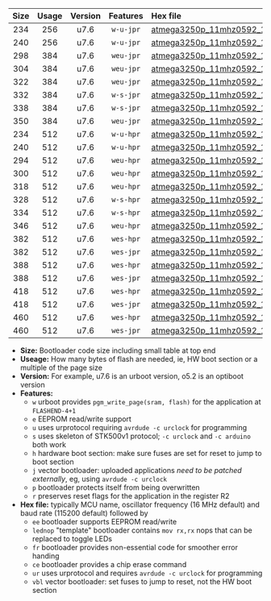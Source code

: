 |Size|Usage|Version|Features|Hex file|
|:-:|:-:|:-:|:-:|:--|
|234|256|u7.6|`w-u-jpr`|[atmega3250p_11mhz0592_19200bps_ur_vbl.hex](https://raw.githubusercontent.com/stefanrueger/urboot/main//atmega3250p_11mhz0592_19200bps_ur_vbl.hex)|
|240|256|u7.6|`w-u-jpr`|[atmega3250p_11mhz0592_19200bps_lednop_ur_vbl.hex](https://raw.githubusercontent.com/stefanrueger/urboot/main//atmega3250p_11mhz0592_19200bps_lednop_ur_vbl.hex)|
|298|384|u7.6|`weu-jpr`|[atmega3250p_11mhz0592_19200bps_ee_ur_vbl.hex](https://raw.githubusercontent.com/stefanrueger/urboot/main//atmega3250p_11mhz0592_19200bps_ee_ur_vbl.hex)|
|304|384|u7.6|`weu-jpr`|[atmega3250p_11mhz0592_19200bps_ee_lednop_ur_vbl.hex](https://raw.githubusercontent.com/stefanrueger/urboot/main//atmega3250p_11mhz0592_19200bps_ee_lednop_ur_vbl.hex)|
|322|384|u7.6|`weu-jpr`|[atmega3250p_11mhz0592_19200bps_ee_lednop_fr_ur_vbl.hex](https://raw.githubusercontent.com/stefanrueger/urboot/main//atmega3250p_11mhz0592_19200bps_ee_lednop_fr_ur_vbl.hex)|
|332|384|u7.6|`w-s-jpr`|[atmega3250p_11mhz0592_19200bps_vbl.hex](https://raw.githubusercontent.com/stefanrueger/urboot/main//atmega3250p_11mhz0592_19200bps_vbl.hex)|
|338|384|u7.6|`w-s-jpr`|[atmega3250p_11mhz0592_19200bps_lednop_vbl.hex](https://raw.githubusercontent.com/stefanrueger/urboot/main//atmega3250p_11mhz0592_19200bps_lednop_vbl.hex)|
|350|384|u7.6|`weu-jpr`|[atmega3250p_11mhz0592_19200bps_ee_lednop_fr_ce_ur_vbl.hex](https://raw.githubusercontent.com/stefanrueger/urboot/main//atmega3250p_11mhz0592_19200bps_ee_lednop_fr_ce_ur_vbl.hex)|
|234|512|u7.6|`w-u-hpr`|[atmega3250p_11mhz0592_19200bps_ur.hex](https://raw.githubusercontent.com/stefanrueger/urboot/main//atmega3250p_11mhz0592_19200bps_ur.hex)|
|240|512|u7.6|`w-u-hpr`|[atmega3250p_11mhz0592_19200bps_lednop_ur.hex](https://raw.githubusercontent.com/stefanrueger/urboot/main//atmega3250p_11mhz0592_19200bps_lednop_ur.hex)|
|294|512|u7.6|`weu-hpr`|[atmega3250p_11mhz0592_19200bps_ee_ur.hex](https://raw.githubusercontent.com/stefanrueger/urboot/main//atmega3250p_11mhz0592_19200bps_ee_ur.hex)|
|300|512|u7.6|`weu-hpr`|[atmega3250p_11mhz0592_19200bps_ee_lednop_ur.hex](https://raw.githubusercontent.com/stefanrueger/urboot/main//atmega3250p_11mhz0592_19200bps_ee_lednop_ur.hex)|
|318|512|u7.6|`weu-hpr`|[atmega3250p_11mhz0592_19200bps_ee_lednop_fr_ur.hex](https://raw.githubusercontent.com/stefanrueger/urboot/main//atmega3250p_11mhz0592_19200bps_ee_lednop_fr_ur.hex)|
|328|512|u7.6|`w-s-hpr`|[atmega3250p_11mhz0592_19200bps.hex](https://raw.githubusercontent.com/stefanrueger/urboot/main//atmega3250p_11mhz0592_19200bps.hex)|
|334|512|u7.6|`w-s-hpr`|[atmega3250p_11mhz0592_19200bps_lednop.hex](https://raw.githubusercontent.com/stefanrueger/urboot/main//atmega3250p_11mhz0592_19200bps_lednop.hex)|
|346|512|u7.6|`weu-hpr`|[atmega3250p_11mhz0592_19200bps_ee_lednop_fr_ce_ur.hex](https://raw.githubusercontent.com/stefanrueger/urboot/main//atmega3250p_11mhz0592_19200bps_ee_lednop_fr_ce_ur.hex)|
|382|512|u7.6|`wes-hpr`|[atmega3250p_11mhz0592_19200bps_ee.hex](https://raw.githubusercontent.com/stefanrueger/urboot/main//atmega3250p_11mhz0592_19200bps_ee.hex)|
|382|512|u7.6|`wes-jpr`|[atmega3250p_11mhz0592_19200bps_ee_vbl.hex](https://raw.githubusercontent.com/stefanrueger/urboot/main//atmega3250p_11mhz0592_19200bps_ee_vbl.hex)|
|388|512|u7.6|`wes-hpr`|[atmega3250p_11mhz0592_19200bps_ee_lednop.hex](https://raw.githubusercontent.com/stefanrueger/urboot/main//atmega3250p_11mhz0592_19200bps_ee_lednop.hex)|
|388|512|u7.6|`wes-jpr`|[atmega3250p_11mhz0592_19200bps_ee_lednop_vbl.hex](https://raw.githubusercontent.com/stefanrueger/urboot/main//atmega3250p_11mhz0592_19200bps_ee_lednop_vbl.hex)|
|418|512|u7.6|`wes-hpr`|[atmega3250p_11mhz0592_19200bps_ee_lednop_fr.hex](https://raw.githubusercontent.com/stefanrueger/urboot/main//atmega3250p_11mhz0592_19200bps_ee_lednop_fr.hex)|
|418|512|u7.6|`wes-jpr`|[atmega3250p_11mhz0592_19200bps_ee_lednop_fr_vbl.hex](https://raw.githubusercontent.com/stefanrueger/urboot/main//atmega3250p_11mhz0592_19200bps_ee_lednop_fr_vbl.hex)|
|460|512|u7.6|`wes-hpr`|[atmega3250p_11mhz0592_19200bps_ee_lednop_fr_ce.hex](https://raw.githubusercontent.com/stefanrueger/urboot/main//atmega3250p_11mhz0592_19200bps_ee_lednop_fr_ce.hex)|
|460|512|u7.6|`wes-jpr`|[atmega3250p_11mhz0592_19200bps_ee_lednop_fr_ce_vbl.hex](https://raw.githubusercontent.com/stefanrueger/urboot/main//atmega3250p_11mhz0592_19200bps_ee_lednop_fr_ce_vbl.hex)|

- **Size:** Bootloader code size including small table at top end
- **Useage:** How many bytes of flash are needed, ie, HW boot section or a multiple of the page size
- **Version:** For example, u7.6 is an urboot version, o5.2 is an optiboot version
- **Features:**
  + `w` urboot provides `pgm_write_page(sram, flash)` for the application at `FLASHEND-4+1`
  + `e` EEPROM read/write support
  + `u` uses urprotocol requiring `avrdude -c urclock` for programming
  + `s` uses skeleton of STK500v1 protocol; `-c urclock` and `-c arduino` both work
  + `h` hardware boot section: make sure fuses are set for reset to jump to boot section
  + `j` vector bootloader: uploaded applications *need to be patched externally*, eg, using `avrdude -c urclock`
  + `p` bootloader protects itself from being overwritten
  + `r` preserves reset flags for the application in the register R2
- **Hex file:** typically MCU name, oscillator frequency (16 MHz default) and baud rate (115200 default) followed by
  + `ee` bootloader supports EEPROM read/write
  + `lednop` "template" bootloader contains `mov rx,rx` nops that can be replaced to toggle LEDs
  + `fr` bootloader provides non-essential code for smoother error handing
  + `ce` bootloader provides a chip erase command
  + `ur` uses urprotocol and requires `avrdude -c urclock` for programming
  + `vbl` vector bootloader: set fuses to jump to reset, not the HW boot section

